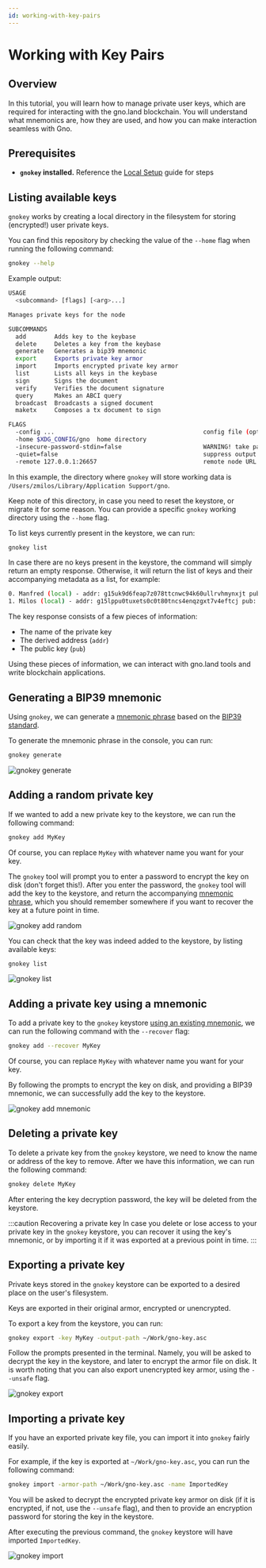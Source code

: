 ```yaml
---
id: working-with-key-pairs
---
```


# Working with Key Pairs

## Overview
In this tutorial, you will learn how to manage private user keys, which are
required for interacting with the gno.land blockchain. You will understand what
mnemonics are, how they are used, and how you can make interaction seamless with
Gno.

## Prerequisites
- **`gnokey` installed.** Reference the 
[Local Setup](installation.md#2-installing-the-required-tools-) guide for steps

## Listing available keys
`gnokey` works by creating a local directory in the filesystem for storing 
(encrypted!) user private keys.

You can find this repository by checking the value of the `--home` flag when 
running the following command:

```bash
gnokey --help
```

Example output:

```bash
USAGE
  <subcommand> [flags] [<arg>...]

Manages private keys for the node

SUBCOMMANDS
  add        Adds key to the keybase
  delete     Deletes a key from the keybase
  generate   Generates a bip39 mnemonic
  export     Exports private key armor
  import     Imports encrypted private key armor
  list       Lists all keys in the keybase
  sign       Signs the document
  verify     Verifies the document signature
  query      Makes an ABCI query
  broadcast  Broadcasts a signed document
  maketx     Composes a tx document to sign

FLAGS
  -config ...                                          config file (optional)
  -home $XDG_CONFIG/gno  home directory
  -insecure-password-stdin=false                       WARNING! take password from stdin
  -quiet=false                                         suppress output during execution
  -remote 127.0.0.1:26657                              remote node URL
```

In this example, the directory where `gnokey` will store working data
is `/Users/zmilos/Library/Application Support/gno`.

Keep note of this directory, in case you need to reset the keystore, or migrate 
it for some reason.
You can provide a specific `gnokey` working directory using the `--home` flag.

To list keys currently present in the keystore, we can run:

```bash
gnokey list
```

In case there are no keys present in the keystore, the command will simply 
return an empty response.
Otherwise, it will return the list of keys and their accompanying metadata as a 
list, for example:

```bash
0. Manfred (local) - addr: g15uk9d6feap7z078ttcnwc94k60ullrvhmynxjt pub: gpub1pgfj7ard9eg82cjtv4u4xetrwqer2dntxyfzxz3pqvn87u43scec4zfgn4la3nt237nehzydzayqxe43fx63lq6rty9c5almet4, path: <nil>
1. Milos (local) - addr: g15lppu0tuxets0c0t80tncs4enqzgxt7v4eftcj pub: gpub1pgfj7ard9eg82cjtv4u4xetrwqer2dntxyfzxz3pqw2kkzujprgrfg7vumg85mccsf790n5ep6htpygkuwedwuumf2g7ydm4vqf, path: <nil>
```

The key response consists of a few pieces of information:

- The name of the private key
- The derived address (`addr`)
- The public key (`pub`)

Using these pieces of information, we can interact with gno.land tools and write 
blockchain applications.

## Generating a BIP39 mnemonic

Using `gnokey`, we can generate a [mnemonic phrase](https://en.bitcoin.it/wiki/Seed_phrase) based on
the [BIP39 standard](https://github.com/bitcoin/bips/blob/master/bip-0039.mediawiki).

To generate the mnemonic phrase in the console, you can run:

```bash
gnokey generate
```

![gnokey generate](../../assets/getting-started/local-setup/creating-a-key-pair/gnokey-generate.gif)

## Adding a random private key
If we wanted to add a new private key to the keystore, we can run the following 
command:

```bash
gnokey add MyKey
```

Of course, you can replace `MyKey` with whatever name you want for your key.

The `gnokey` tool will prompt you to enter a password to encrypt the key on disk 
(don't forget this!).
After you enter the password, the `gnokey` tool will add the key to the keystore,
and return the accompanying [mnemonic phrase](https://en.bitcoin.it/wiki/Seed_phrase), which you should remember 
somewhere if you want to recover the key at a future point in time.

![gnokey add random](../../assets/getting-started/local-setup/creating-a-key-pair/gnokey-add-random.gif)

You can check that the key was indeed added to the keystore, by listing available
keys:

```bash
gnokey list
```

![gnokey list](../../assets/getting-started/local-setup/creating-a-key-pair/gnokey-list.gif)

## Adding a private key using a mnemonic
To add a private key to the `gnokey` keystore [using an existing mnemonic](#generating-a-bip39-mnemonic),
we can run the following command with the
`--recover` flag:

```bash
gnokey add --recover MyKey
```

Of course, you can replace `MyKey` with whatever name you want for your key.

By following the prompts to encrypt the key on disk, and providing a BIP39 
mnemonic, we can successfully add the key to the keystore.

![gnokey add mnemonic](../../assets/getting-started/local-setup/creating-a-key-pair/gnokey-add-mnemonic.gif)

## Deleting a private key
To delete a private key from the `gnokey` keystore, we need to know the name or
address of the key to remove.
After we have this information, we can run the following command:

```bash
gnokey delete MyKey
```

After entering the key decryption password, the key will be deleted from the keystore.

:::caution Recovering a private key
In case you delete or lose access to your private key in the `gnokey` keystore,
you can recover it using the key's mnemonic, or by importing it if it was exported 
at a previous point in time.
:::

## Exporting a private key
Private keys stored in the `gnokey` keystore can be exported to a desired place
on the user's filesystem.

Keys are exported in their original armor, encrypted or unencrypted.

To export a key from the keystore, you can run:

```bash
gnokey export -key MyKey -output-path ~/Work/gno-key.asc
```

Follow the prompts presented in the terminal. Namely, you will be asked to 
decrypt the key in the keystore, and later to encrypt the armor file on disk.
It is worth noting that you can also export unencrypted key armor, using the `--unsafe` flag.

![gnokey export](../../assets/getting-started/local-setup/creating-a-key-pair/gnokey-export.gif)

## Importing a private key
If you have an exported private key file, you can import it into `gnokey` fairly
easily.

For example, if the key is exported at `~/Work/gno-key.asc`, you can run the 
following command:

```bash
gnokey import -armor-path ~/Work/gno-key.asc -name ImportedKey
```

You will be asked to decrypt the encrypted private key armor on disk 
(if it is encrypted, if not, use the `--unsafe` flag), and then to provide an
encryption password for storing the key in the keystore.

After executing the previous command, the `gnokey` keystore will have imported 
`ImportedKey`.

![gnokey import](../../assets/getting-started/local-setup/creating-a-key-pair/gnokey-import.gif)
